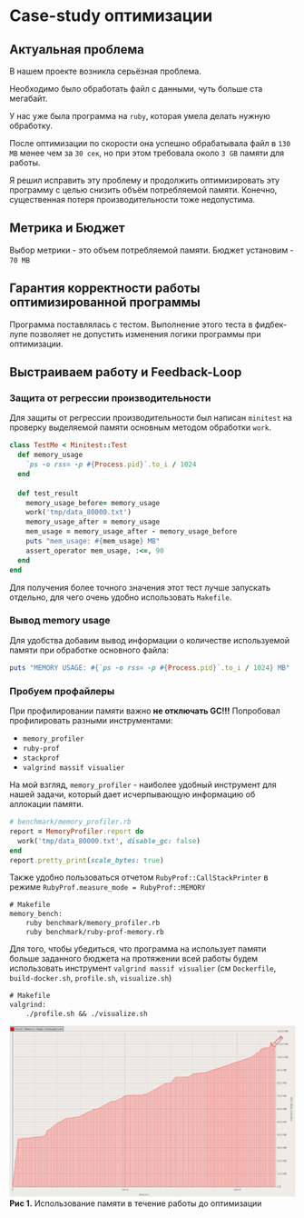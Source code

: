 # Case-study оптимизации

## Актуальная проблема
В нашем проекте возникла серьёзная проблема.

Необходимо было обработать файл с данными, чуть больше ста мегабайт.

У нас уже была программа на `ruby`, которая умела делать нужную обработку.

После оптимизации по скорости она успешно обрабатывала файл в `130 MB` менее чем за `30 сек`, но при этом требовала около `3 GB` памяти для работы.

Я решил исправить эту проблему и продолжить оптимизировать эту программу с целью снизить объём потребляемой памяти. Конечно, существенная потеря производительности тоже недопустима.

## Метрика и Бюджет
Выбор метрики - это объем потребляемой памяти. Бюджет установим - `70 MB`

## Гарантия корректности работы оптимизированной программы
Программа поставлялась с тестом. Выполнение этого теста в фидбек-лупе позволяет не допустить изменения логики программы при оптимизации.

## Выстраиваем работу и Feedback-Loop

### Защита от регрессии производительности
Для защиты от регрессии производительности был написан `minitest` на проверку выделяемой памяти основным методом обработки `work`.
```ruby
class TestMe < Minitest::Test
  def memory_usage
    `ps -o rss= -p #{Process.pid}`.to_i / 1024
  end

  def test_result
    memory_usage_before= memory_usage
    work('tmp/data_80000.txt')
    memory_usage_after = memory_usage
    mem_usage = memory_usage_after - memory_usage_before
    puts "mem_usage: #{mem_usage} MB"
    assert_operator mem_usage, :<=, 90
  end
end
```
Для получения более точного значения этот тест лучше запускать отдельно, для чего очень удобно использовать `Makefile`.

### Вывод memory usage  
Для удобства добавим вывод информации о количестве используемой памяти при обработке основного файла:
```ruby
puts "MEMORY USAGE: #{`ps -o rss= -p #{Process.pid}`.to_i / 1024} MB"
```

### Пробуем профайлеры
При профилировании памяти важно **не отключать GC!!!**
Попробовал профилировать разными инструментами:

* `memory_profiler`
* `ruby-prof`
* `stackprof`
* `valgrind massif visualier`

На мой взгляд, `memory_profiler` - наиболее удобный инструмент для нашей задачи, который дает исчерпывающую информацию об аллокации памяти.
```ruby
# benchmark/memory_profiler.rb
report = MemoryProfiler.report do
  work('tmp/data_80000.txt', disable_gc: false)
end
report.pretty_print(scale_bytes: true)
```

Также удобно пользоваться отчетом `RubyProf::CallStackPrinter` в режиме `RubyProf.measure_mode = RubyProf::MEMORY`

```
# Makefile
memory_bench:
	ruby benchmark/memory_profiler.rb
	ruby benchmark/ruby-prof-memory.rb
```

Для того, чтобы убедиться, что программа на использует памяти больше заданного бюджета на протяжении всей работы будем использовать инструмент `valgrind massif visualier` (см `Dockerfile`, `build-docker.sh`, `profile.sh`, `visualize.sh`)
```
# Makefile
valgrind:
	./profile.sh && ./visualize.sh
```
![img/1.png](img/1.png)
**Рис 1.** Использование памяти в течение работы до оптимизации

